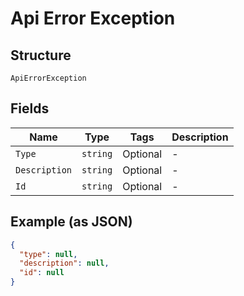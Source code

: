 
# Api Error Exception

## Structure

`ApiErrorException`

## Fields

| Name | Type | Tags | Description |
|  --- | --- | --- | --- |
| `Type` | `string` | Optional | - |
| `Description` | `string` | Optional | - |
| `Id` | `string` | Optional | - |

## Example (as JSON)

```json
{
  "type": null,
  "description": null,
  "id": null
}
```

